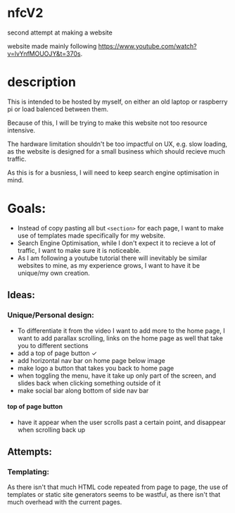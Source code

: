 # nfcV2

second attempt at making a website

website made mainly following https://www.youtube.com/watch?v=lvYnfMOUOJY&t=370s.

# description

This is intended to be hosted by myself, on either an old laptop or raspberry pi or load balenced between them.

Because of this, I will be trying to make this website not too resource intensive.

The hardware limitation shouldn't be too impactful on UX, e.g. slow loading, as the website is designed for a small business which should recieve much traffic.

As this is for a busniess, I will need to keep search engine optimisation in mind.

# Goals:

- Instead of copy pasting all but `<section>` for each page, I want to make use of templates made specifically for my website.
- Search Engine Optimisation, while I don't expect it to recieve a lot of traffic, I want to make sure it is noticeable.
- As I am following a youtube tutorial there will inevitably be similar websites to mine, as my experience grows, I want to have it be unique/my own creation.

## Ideas:

### Unique/Personal design:

- To differentiate it from the video I want to add more to the home page, I want to add parallax scrolling, links on the home page as well that take you to different sections
- add a top of page button ✓
- add horizontal nav bar on home page below image
- make logo a button that takes you back to home page
- when toggling the menu, have it take up only part of the screen, and slides back when clicking something outside of it
- make social bar along bottom of side nav bar

#### top of page button

- have it appear when the user scrolls past a certain point, and disappear when scrolling back up

## Attempts:

### Templating:

As there isn't that much HTML code repeated from page to page, the use of templates or static site generators seems to be wastful, as there isn't that much overhead with the current pages.
